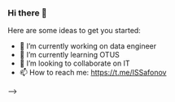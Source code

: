 ### Hi there 👋

Here are some ideas to get you started:

- 🔭 I’m currently working on data engineer
- 🌱 I’m currently learning OTUS
- 👯 I’m looking to collaborate on IT
- 📫 How to reach me: https://t.me/ISSafonov

-->
